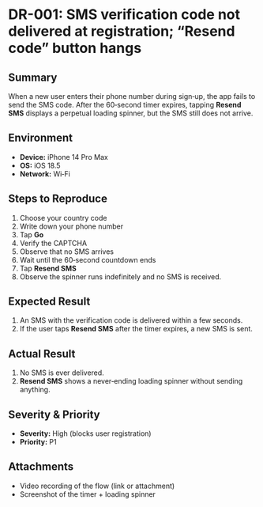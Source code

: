 # DR-001: SMS verification code not delivered at registration; “Resend code” button hangs

## Summary
When a new user enters their phone number during sign‑up, the app fails to send the SMS code. After the 60‑second timer expires, tapping **Resend SMS** displays a perpetual loading spinner, but the SMS still does not arrive.

## Environment
- **Device:** iPhone 14 Pro Max  
- **OS:** iOS 18.5  
- **Network:** Wi‑Fi  

## Steps to Reproduce
1. Choose your country code  
2. Write down your phone number  
3. Tap **Go**  
4. Verify the CAPTCHA  
5. Observe that no SMS arrives  
6. Wait until the 60‑second countdown ends  
7. Tap **Resend SMS**  
8. Observe the spinner runs indefinitely and no SMS is received.

## Expected Result
1. An SMS with the verification code is delivered within a few seconds.  
2. If the user taps **Resend SMS** after the timer expires, a new SMS is sent.

## Actual Result
1. No SMS is ever delivered.  
2. **Resend SMS** shows a never‑ending loading spinner without sending anything.

## Severity & Priority
- **Severity:** High (blocks user registration)  
- **Priority:** P1

## Attachments
- Video recording of the flow (link or attachment)
- Screenshot of the timer + loading spinner

